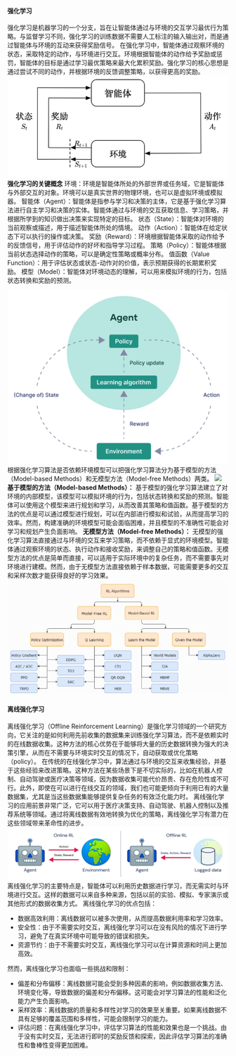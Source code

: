 #### 强化学习
强化学习是机器学习的一个分支，旨在让智能体通过与环境的交互学习最优行为策略。与监督学习不同，强化学习的训练数据不需要人工标注的输入输出对，而是通过智能体与环境的互动来获得奖励信号。
在强化学习中，智能体通过观察环境的状态，采取特定的动作，与环境进行交互。环境根据智能体的动作给予奖励或惩罚，智能体的目标是通过学习最优策略来最大化累积奖励。强化学习的核心思想是通过尝试不同的动作，并根据环境的反馈调整策略，以获得更高的奖励。
![](../assets/2.3-0.png)
**强化学习的关键概念**
环境：环境是智能体所处的外部世界或任务域，它是智能体与外部交互的对象。环境可以是真实世界的物理环境，也可以是虚拟环境或模拟器。
智能体（Agent）：智能体是指参与学习和决策的主体，它是基于强化学习算法进行自主学习和决策的实体。智能体通过与环境的交互获取信息、学习策略，并根据所学到的知识做出决策来实现特定的目标。
状态（State）：智能体对环境的当前观察或描述，用于描述智能体所处的情境。
动作（Action）：智能体在给定状态下可以执行的操作或决策。
奖励（Reward）：环境根据智能体采取的动作给予的反馈信号，用于评估动作的好坏和指导学习过程。
策略（Policy）：智能体根据当前状态选择动作的策略，可以是确定性策略或概率分布。
值函数（Value Function）：用于评估状态或状态-动作对的价值，表示预期获得的长期累积奖励。
模型（Model）：智能体对环境动态的理解，可以用来模拟环境的行为，包括状态转换和奖励的预测。

![image.png](../assets/2.3-1.png)
根据强化学习算法是否依赖环境模型可以把强化学习算法分为基于模型的方法（Model-based Methods）和无模型方法（Model-free Methods）两类。
![](https://lh4.googleusercontent.com/o0SP05CZTDEM7Hn3qais336jpq4pAi_IaTzMvT9NDNdIx3tJd53hx-Tng8QWr9BPMkeen_H84G1a--E2Fqq9D1ArG4djyFhE61FP9xFucCoU-VMDFlhzGmzxqQ54Ejs4QvzdM39plrVHJHNbCmIl2l4#from=url&height=221&id=i0XxS&originHeight=318&originWidth=960&originalType=binary&ratio=1.6500000953674316&rotation=0&showTitle=false&status=done&style=none&title=&width=665.9999389648438)
**基于模型的方法（Model-based Methods）：**
基于模型的强化学习算法建立了对环境的内部模型，该模型可以模拟环境的行为，包括状态转换和奖励的预测。智能体可以使用这个模型来进行规划和学习，从而改善其策略和值函数。基于模型的方法的优点是可以通过模型进行规划，可以在内部进行模拟和试验，从而提高学习的效率。然而，构建准确的环境模型可能会面临困难，并且模型的不准确性可能会对学习和规划产生负面影响。
**无模型方法（Model-free Methods）：**
无模型的强化学习算法直接通过与环境的交互来学习策略，而不依赖于显式的环境模型。智能体通过观察环境的状态、执行动作和接收奖励，来调整自己的策略和值函数。无模型方法的优点是简单而直接，可以适用于实际环境中的复杂任务，而不需要事先对环境进行建模。然而，由于无模型方法直接依赖于样本数据，可能需要更多的交互和采样次数才能获得良好的学习效果。
![image.png](../assets/2.3-2.png)
#### 离线强化学习
离线强化学习（Offline Reinforcement Learning）是强化学习领域的一个研究方向，它关注的是如何利用先前收集的数据集来训练强化学习算法，而不是依赖实时的在线数据收集。这种方法的核心优势在于能够将大量的历史数据转换为强大的决策引擎，从而在不需要与环境实时交互的情况下，自动获取或优化策略（policy）。
在传统的在线强化学习中，算法通过与环境的交互来收集经验，并基于这些经验来改进策略。这种方法在某些场景下是不切实际的，比如在机器人控制、自动驾驶或医疗决策等领域，因为数据收集可能代价昂贵、存在危险性或不可行。此外，即使在可以进行在线交互的领域，我们也可能更倾向于利用已有的大量数据集，尤其是当这些数据集能够提供复杂任务的有效泛化能力时。
离线强化学习的应用前景非常广泛，它可以用于医疗决策支持、自动驾驶、机器人控制以及推荐系统等领域。通过将离线数据有效地转换为优化的策略，离线强化学习有潜力在这些领域带来革命性的进步。
![image.png](../assets/2.3-3.png)
离线强化学习的主要特点是，智能体可以利用历史数据进行学习，而无需实时与环境进行交互。这样的数据可以来自多种来源，包括以前的实验、模拟、专家演示或其他形式的数据收集方式。
离线强化学习的优点包括：

- 数据高效利用：离线数据可以被多次使用，从而提高数据利用率和学习效率。
- 安全性：由于不需要实时交互，离线强化学习可以在没有风险的情况下进行学习，避免了在真实环境中可能导致的错误和损失。
- 资源节约：由于不需要实时交互，离线强化学习可以在计算资源和时间上更加高效。

然而，离线强化学习也面临一些挑战和限制：

- 偏差和分布偏移：离线数据可能会受到多种因素的影响，例如数据收集方法、环境变化等，导致数据的偏差和分布偏移。这可能会对学习算法的性能和泛化能力产生负面影响。
- 采样效率：离线数据的质量和多样性对学习的效果至关重要。如果离线数据不具有足够的覆盖范围和多样性，可能会限制学习的能力。
- 评估问题：在离线强化学习中，评估学习算法的性能和效果也是一个挑战。由于没有实时交互，无法进行即时的奖励反馈和探索，因此评估学习算法的准确性和鲁棒性变得更加困难。
